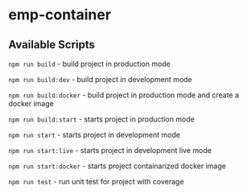 # emp-container

## Available Scripts

`npm run build` - build project in production mode

`npm run build:dev` - build project in development mode 

`npm run build:docker` - build project in production mode and create a docker image

`npm run build:start` - starts project in production mode 

`npm run start` - starts project in development mode

`npm run start:live` - starts project in development live mode 

`npm run start:docker` - starts project containarized docker image

`npm run test` - run unit test for project with coverage
